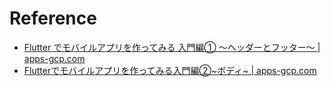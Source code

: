 # Reference
* [Flutter でモバイルアプリを作ってみる 入門編① 〜ヘッダーとフッター〜 \| apps\-gcp\.com](https://www.apps-gcp.com/introduction-of-flutter-about-header-and-footer/)
* [Flutterでモバイルアプリを作ってみる入門編②~ボディ~ \| apps\-gcp\.com](https://www.apps-gcp.com/flutter-body/)
